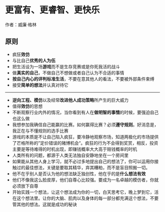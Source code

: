 # 更富有、更睿智、更快乐
作者：威廉·格林
## 原则

- 疯狂**效仿**
- 与比自己**优秀的人为伍**
- 把生活设为一场**游戏**而不是生存竞赛或是你死我活的战斗
- 做**真实的自己**，不做自己不想做或者自己认为不合适的事情
- **按自己内心的评判标准生活**，不要在意其他人的看法，不要被外部条件束缚
- 接受**简单的想法**并认真对待它 

------
- **逆向工程、模仿**以及经常**改进他人成功策略**所产生的巨大威力
- 值得**效仿**的思想
- 不断观察行业内外的情况，当你看到有人在**做明智的事情**的时候，要强迫自己也这么做
- 我想参加我确信自己能赢的比赛。如何赢得比赛？必须**遵守规则**。好消息是，我正在与不懂规则的选手比赛
- 游戏的本质是不让自己陷入疯狂，要冷静地观察市场，知道两极化的市场提供了芒格所称的”定价错误的赌博机会“。疯狂的行为不会得到奖赏，相反，投资主要是等待难得的时机出现，即赚钱概率大大高于赔钱概率的时机
- 人类所有的问题，都源于人类无法独自安静地坐在一个房间里
- 如果能从其他人身上学习，就不必过多地提出自己的想法了，你可以运用你接触过的最佳想法，关键是要取其精华，弃其糟粕，而不是盲目照搬一切。
- 他不在乎别人是否认为他的想法缺乏独创性，他在乎的是**什么想法有效**
- 他们不像我这么脸皮厚，他们自尊心比较强。要成为一名卓越的模仿者，你就必须放下自尊
- 开始实践一个想法，让这个想法成为你的一切，白天思考它，晚上梦到它，活在这个想法里。让你的大脑、肌肉以及身体的每一部分都充满这个想法，不要管其他的想法。这就是成功的秘诀